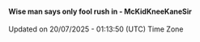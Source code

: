 #### Wise man says only fool rush in - McKidKneeKaneSir
Updated on 20/07/2025 - 01:13:50 (UTC) Time Zone
